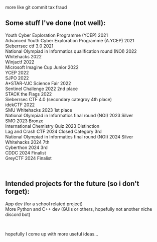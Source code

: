 more like git commit tax fraud  

Some stuff I've done (not well):
-
Youth Cyber Exploration Programme (YCEP) 2021  
Advanced Youth Cyber Exploration Programme (A.YCEP) 2021  
Sieberrsec ctf 3.0 2021  
National Olympiad in Informatics qualification round (NOI) 2022  
Whitehacks 2022  
Winjactf 2022  
Microsoft Imagine Cup Junior 2022  
YCEP 2022  
SJPO 2022  
A*STAR-VJC Science Fair 2022  
Sentinel Challenge 2022 2nd place  
STACK the Flags 2022  
Sieberrsec CTF 4.0 (secondary categroy 4th place)  
idekCTF 2022  
SMU Whitehacks 2023 1st place  
National Olympiad in Informatics final round (NOI) 2023 Silver  
SMO 2023 Bronze  
International Chemistry Quiz 2023 Distinction  
Lag and Crash CTF 2024 Closed Category 3rd  
National Olympiad in Informatics final round (NOI) 2024 Silver    
Whitehacks 2024 7th  
Cyberthon 2024 3rd  
CDDC 2024 Finalist  
GreyCTF 2024 Finalist


<br>

Intended projects for the future (so i don't forget):
-
App dev (for a school related project)  
More Python and C++ dev (GUIs or others, hopefully not another niche discord bot)  


<br>

hopefully I come up with more useful ideas...
